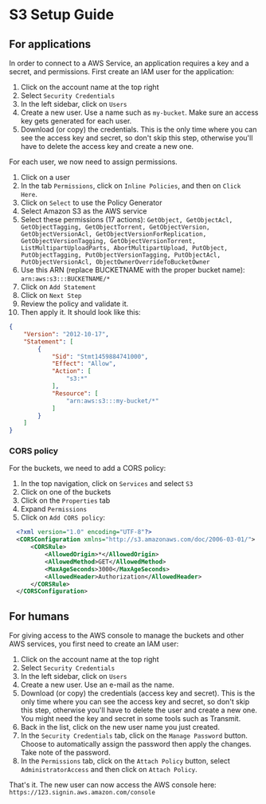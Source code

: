 # S3 Setup Guide

## For applications

In order to connect to a AWS Service, an application requires a key and a secret, and permissions. First create an IAM user for the application:

1. Click on the account name at the top right
2. Select `Security Credentials`
3. In the left sidebar, click on `Users`
4. Create a new user.  Use a name such as `my-bucket`.  Make sure an access key gets generated for each user.
5. Download \(or copy\) the credentials.  This is the only time where you can see the access key and secret, so don't skip this step, otherwise you'll have to delete the access key and create a new one.

For each user, we now need to assign permissions.

1. Click on a user
2. In the tab `Permissions`, click on `Inline Policies`, and then on `Click Here`.
3. Click on `Select` to use the Policy Generator
4. Select Amazon S3 as the AWS service
5. Select these permissions (17 actions): `GetObject, GetObjectAcl, GetObjectTagging, GetObjectTorrent, GetObjectVersion, GetObjectVersionAcl, GetObjectVersionForReplication, GetObjectVersionTagging, GetObjectVersionTorrent, ListMultipartUploadParts, AbortMultipartUpload, PutObject, PutObjectTagging, PutObjectVersionTagging, PutObjectAcl, PutObjectVersionAcl, ObjectOwnerOverrideToBucketOwner`
6. Use this ARN \(replace BUCKETNAME with the proper bucket name\): `arn:aws:s3:::BUCKETNAME/*`
7. Click on `Add Statement`
8. Click on `Next Step`
9. Review the policy and validate it.
10. Then apply it.  It should look like this:

```json
{
    "Version": "2012-10-17",
    "Statement": [
        {
            "Sid": "Stmt1459884741000",
            "Effect": "Allow",
            "Action": [
                "s3:*"
            ],
            "Resource": [
                "arn:aws:s3:::my-bucket/*"
            ]
        }
    ]
}
```

### CORS policy

For the buckets, we need to add a CORS policy:

1. In the top navigation, click on `Services` and select `S3`
2. Click on one of the buckets
3. Click on the `Properties` tab
4. Expand `Permissions`
5. Click on `Add CORS policy`:

```xml
  <?xml version="1.0" encoding="UTF-8"?>
  <CORSConfiguration xmlns="http://s3.amazonaws.com/doc/2006-03-01/">
      <CORSRule>
          <AllowedOrigin>*</AllowedOrigin>
          <AllowedMethod>GET</AllowedMethod>
          <MaxAgeSeconds>3000</MaxAgeSeconds>
          <AllowedHeader>Authorization</AllowedHeader>
      </CORSRule>
  </CORSConfiguration>
```

## For humans

For giving access to the AWS console to manage the buckets and other AWS services, you first need to create an IAM user:

1. Click on the account name at the top right
2. Select `Security Credentials`
3. In the left sidebar, click on `Users`
4. Create a new user.  Use an e-mail as the name.
5. Download \(or copy\) the credentials \(access key and secret\).  This is the only time where you can see the access key and secret, so don't skip this step, otherwise you'll have to delete the user and create a new one.  You might need the key and secret in some tools such as Transmit.
6. Back in the list, click on the new user name you just created.
7. In the `Security Credentials` tab, click on the `Manage Password` button.  Choose to automatically assign the password then apply the changes.  Take note of the password.
8. In the `Permissions` tab, click on the `Attach Policy` button, select `AdministratorAccess` and then click on `Attach Policy`.

That's it. The new user can now access the AWS console here: `https://123.signin.aws.amazon.com/console`
